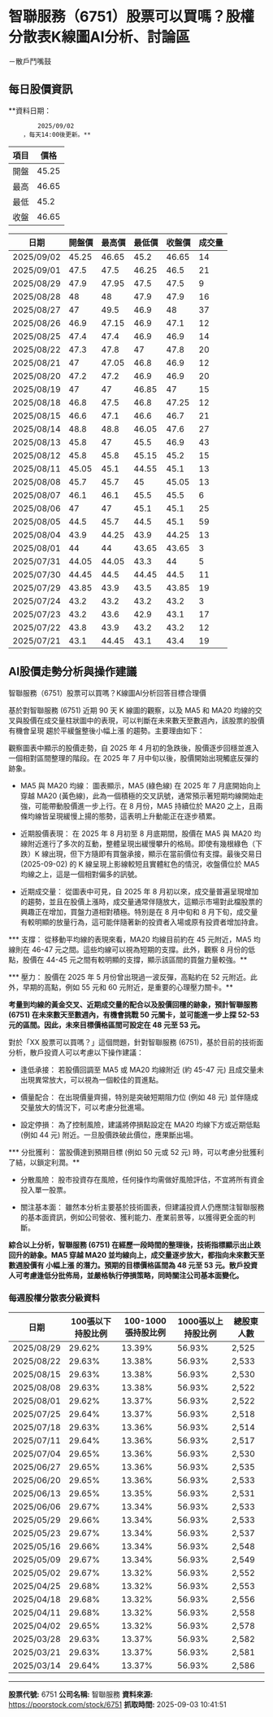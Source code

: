 # 智聯服務（6751）股票可以買嗎？股權分散表K線圖AI分析、討論區
－散戶鬥嘴鼓

## 每日股價資訊

**資料日期：
        
            2025/09/02
        ，每天14:00後更新。**

| 項目 | 價格 |
|------|------|
| 開盤 | 45.25 |
| 最高 | 46.65 |
| 最低 | 45.2 |
| 收盤 | 46.65 |

| 日期 | 開盤價 | 最高價 | 最低價 | 收盤價 | 成交量 |
|------|--------|--------|--------|--------|--------|
| 2025/09/02 | 45.25 | 46.65 | 45.2 | 46.65 | 14 |
| 2025/09/01 | 47.5 | 47.5 | 46.25 | 46.5 | 21 |
| 2025/08/29 | 47.9 | 47.95 | 47.5 | 47.5 | 9 |
| 2025/08/28 | 48 | 48 | 47.9 | 47.9 | 16 |
| 2025/08/27 | 47 | 49.5 | 46.9 | 48 | 37 |
| 2025/08/26 | 46.9 | 47.15 | 46.9 | 47.1 | 12 |
| 2025/08/25 | 47.4 | 47.4 | 46.9 | 46.9 | 14 |
| 2025/08/22 | 47.3 | 47.8 | 47 | 47.8 | 20 |
| 2025/08/21 | 47 | 47.05 | 46.8 | 46.9 | 12 |
| 2025/08/20 | 47.2 | 47.2 | 46.9 | 46.9 | 20 |
| 2025/08/19 | 47 | 47 | 46.85 | 47 | 15 |
| 2025/08/18 | 46.8 | 47.5 | 46.8 | 47.25 | 12 |
| 2025/08/15 | 46.6 | 47.1 | 46.6 | 46.7 | 21 |
| 2025/08/14 | 48.8 | 48.8 | 46.05 | 47.6 | 27 |
| 2025/08/13 | 45.8 | 47 | 45.5 | 46.9 | 43 |
| 2025/08/12 | 45.8 | 45.8 | 45.15 | 45.2 | 15 |
| 2025/08/11 | 45.05 | 45.1 | 44.55 | 45.1 | 13 |
| 2025/08/08 | 45.7 | 45.7 | 45 | 45.05 | 13 |
| 2025/08/07 | 46.1 | 46.1 | 45.5 | 45.5 | 6 |
| 2025/08/06 | 47 | 47 | 45.1 | 45.1 | 25 |
| 2025/08/05 | 44.5 | 45.7 | 44.5 | 45.1 | 59 |
| 2025/08/04 | 43.9 | 44.25 | 43.9 | 44.25 | 13 |
| 2025/08/01 | 44 | 44 | 43.65 | 43.65 | 3 |
| 2025/07/31 | 44.05 | 44.05 | 43.3 | 44 | 5 |
| 2025/07/30 | 44.45 | 44.5 | 44.45 | 44.5 | 11 |
| 2025/07/29 | 43.85 | 43.9 | 43.5 | 43.85 | 19 |
| 2025/07/24 | 43.2 | 43.2 | 43.2 | 43.2 | 3 |
| 2025/07/23 | 43.2 | 43.6 | 42.9 | 43.1 | 17 |
| 2025/07/22 | 43.8 | 43.9 | 43.2 | 43.2 | 12 |
| 2025/07/21 | 43.1 | 44.45 | 43.1 | 43.4 | 19 |

## AI股價走勢分析與操作建議

智聯服務（6751）股票可以買嗎？K線圖AI分析回答目標合理價

基於對智聯服務 (6751) 近期 90 天 K 線圖的觀察，以及 MA5 和 MA20 均線的交叉與股價在成交量柱狀圖中的表現，可以判斷在未來數天至數週內，該股票的股價有機會呈現 趨於平緩盤整後小幅上漲 的趨勢。主要理由如下：

觀察圖表中顯示的股價走勢，自 2025 年 4 月初的急跌後，股價逐步回穩並進入一個相對區間整理的階段。在 2025 年 7 月中旬以後，股價開始出現觸底反彈的跡象。

*   MA5 與 MA20 均線： 圖表顯示，MA5 (綠色線) 在 2025 年 7 月底開始向上穿越 MA20 (黃色線)，此為一個積極的交叉訊號，通常預示著短期均線開始走強，可能帶動股價進一步上行。在 8 月份，MA5 持續位於 MA20 之上，且兩條均線皆呈現緩慢上揚的態勢，這表明上升動能正在逐步積累。

*   近期股價表現： 在 2025 年 8 月初至 8 月底期間，股價在 MA5 與 MA20 均線附近進行了多次的互動，整體呈現出緩慢攀升的格局。即使有幾根綠色（下跌）K 線出現，但下方隨即有買盤承接，顯示在當前價位有支撐。最後交易日 (2025-09-02) 的 K 線呈現上影線較短且實體紅色的情況，收盤價位於 MA5 均線之上，這是一個相對偏多的訊號。

*   近期成交量： 從圖表中可見，自 2025 年 8 月初以來，成交量普遍呈現增加的趨勢，並且在股價上漲時，成交量通常伴隨放大，這顯示市場對此檔股票的興趣正在增加，買盤力道相對積極。特別是在 8 月中旬和 8 月下旬，成交量有較明顯的放量行為，這可能伴隨著新的投資者入場或原有投資者增加持倉。

***   支撐： 從移動平均線的表現來看，MA20 均線目前約在 45 元附近，MA5 均線則在 46-47 元之間。這些均線可以視為短期的支撐。此外，觀察 8 月份的低點，股價在 44-45 元之間有較明顯的支撐，顯示該區間的買盤力量較強。**

***   壓力： 股價在 2025 年 5 月份曾出現過一波反彈，高點約在 52 元附近。此外，早期的高點，例如 55 元和 60 元附近，是重要的心理壓力關卡。**

**考量到均線的黃金交叉、近期成交量的配合以及股價回穩的跡象，預計智聯服務 (6751) 在未來數天至數週內，有機會挑戰 50 元關卡，並可能進一步上探 52-53 元的區間。因此，未來目標價格區間可設定在 48 元至 53 元。**

對於「XX 股票可以買嗎？」這個問題，針對智聯服務 (6751)，基於目前的技術面分析，散戶投資人可以考慮以下操作建議：

*   逢低承接： 若股價回調至 MA5 或 MA20 均線附近 (約 45-47 元) 且成交量未出現異常放大，可以視為一個較佳的買進點。

*   價量配合： 在出現價量齊揚，特別是突破短期阻力位 (例如 48 元) 並伴隨成交量放大的情況下，可以考慮分批進場。

*   設定停損： 為了控制風險，建議將停損點設定在 MA20 均線下方或近期低點 (例如 44 元) 附近。一旦股價跌破此價位，應果斷出場。

***   分批獲利： 當股價達到預期目標 (例如 50 元或 52 元) 時，可以考慮分批獲利了結，以鎖定利潤。**

*   分散風險： 股市投資存在風險，任何操作均需做好風險評估，不宜將所有資金投入單一股票。

*   關注基本面： 雖然本分析主要基於技術圖表，但建議投資人仍應關注智聯服務的基本面資訊，例如公司營收、獲利能力、產業前景等，以獲得更全面的判斷。

**綜合以上分析，智聯服務 (6751) 在經歷一段時間的整理後，技術指標顯示出止跌回升的跡象。MA5 穿越 MA20 並均線向上，成交量逐步放大，都指向未來數天至數週股價有 小幅上漲 的潛力。預期的目標價格區間為 48 元至 53 元。散戶投資人可考慮逢低分批佈局，並嚴格執行停損策略，同時關注公司基本面變化。**

### 每週股權分散表分級資料

| 日期 | 100張以下持股比例 | 100-1000張持股比例 | 1000張以上持股比例 | 總股東人數 |
|------|-------------------|--------------------|--------------------|----------|
| 2025/08/29 | 29.62% | 13.39% | 56.93% | 2,525 |
| 2025/08/22 | 29.63% | 13.38% | 56.93% | 2,533 |
| 2025/08/15 | 29.63% | 13.38% | 56.93% | 2,530 |
| 2025/08/08 | 29.63% | 13.38% | 56.93% | 2,522 |
| 2025/08/01 | 29.62% | 13.37% | 56.93% | 2,522 |
| 2025/07/25 | 29.64% | 13.37% | 56.93% | 2,518 |
| 2025/07/18 | 29.63% | 13.36% | 56.93% | 2,514 |
| 2025/07/11 | 29.64% | 13.36% | 56.93% | 2,517 |
| 2025/07/04 | 29.65% | 13.36% | 56.93% | 2,530 |
| 2025/06/27 | 29.65% | 13.36% | 56.93% | 2,535 |
| 2025/06/20 | 29.65% | 13.36% | 56.93% | 2,533 |
| 2025/06/13 | 29.65% | 13.35% | 56.93% | 2,531 |
| 2025/06/06 | 29.67% | 13.34% | 56.93% | 2,533 |
| 2025/05/29 | 29.66% | 13.34% | 56.93% | 2,533 |
| 2025/05/23 | 29.67% | 13.34% | 56.93% | 2,537 |
| 2025/05/16 | 29.66% | 13.34% | 56.93% | 2,548 |
| 2025/05/09 | 29.67% | 13.34% | 56.93% | 2,549 |
| 2025/05/02 | 29.67% | 13.32% | 56.93% | 2,552 |
| 2025/04/25 | 29.68% | 13.32% | 56.93% | 2,553 |
| 2025/04/18 | 29.68% | 13.32% | 56.93% | 2,556 |
| 2025/04/11 | 29.68% | 13.32% | 56.93% | 2,558 |
| 2025/04/02 | 29.65% | 13.32% | 56.93% | 2,578 |
| 2025/03/28 | 29.63% | 13.37% | 56.93% | 2,582 |
| 2025/03/21 | 29.63% | 13.37% | 56.93% | 2,581 |
| 2025/03/14 | 29.64% | 13.37% | 56.93% | 2,586 |

---

**股票代號:** 6751
**公司名稱:** 智聯服務
**資料來源:** https://poorstock.com/stock/6751
**抓取時間:** 2025-09-03 10:41:51